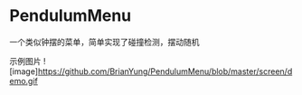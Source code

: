 # PendulumMenu
一个类似钟摆的菜单，简单实现了碰撞检测，摆动随机

示例图片
![image]https://github.com/BrianYung/PendulumMenu/blob/master/screen/demo.gif
